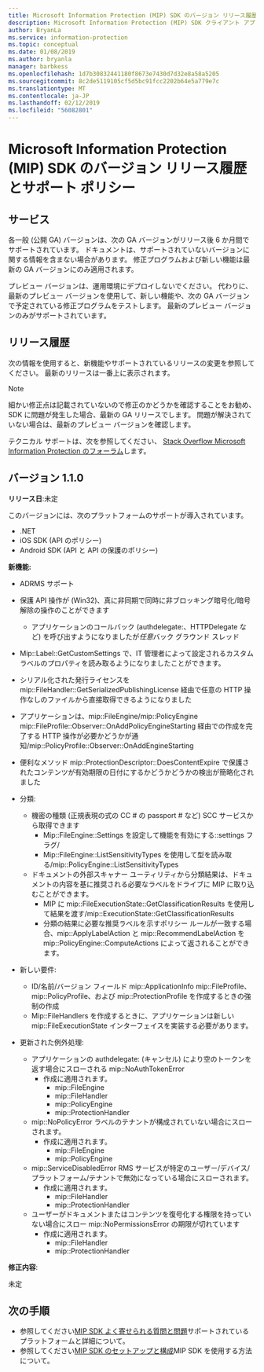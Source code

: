 ```yaml
---
title: Microsoft Information Protection (MIP) SDK のバージョン リリース履歴とサポート ポリシー
description: Microsoft Information Protection (MIP) SDK クライアント アプリケーションの初期化ロジックを記述する方法を示すクイック スタートです。
author: BryanLa
ms.service: information-protection
ms.topic: conceptual
ms.date: 01/08/2019
ms.author: bryanla
manager: barbkess
ms.openlocfilehash: 1d7b30832441180f8673e7430d7d32e8a58a5205
ms.sourcegitcommit: 8c2de5119105cf5d5bc91fcc2202b64e5a779e7c
ms.translationtype: MT
ms.contentlocale: ja-JP
ms.lasthandoff: 02/12/2019
ms.locfileid: "56082801"
---
```

# <a name="microsoft-information-protection-mip-sdk-version-release-history-and-support-policy"></a>Microsoft Information Protection (MIP) SDK のバージョン リリース履歴とサポート ポリシー

## <a name="servicing"></a>サービス 

各一般 (公開 GA) バージョンは、次の GA バージョンがリリース後 6 か月間でサポートされています。 ドキュメントは、サポートされていないバージョンに関する情報を含まない場合があります。 修正プログラムおよび新しい機能は最新の GA バージョンにのみ適用されます。

プレビュー バージョンは、運用環境にデプロイしないでください。 代わりに、最新のプレビュー バージョンを使用して、新しい機能や、次の GA バージョンで予定されている修正プログラムをテストします。 最新のプレビュー バージョンのみがサポートされています。

## <a name="release-history"></a>リリース履歴

次の情報を使用すると、新機能やサポートされているリリースの変更を参照してください。 最新のリリースは一番上に表示されます。 

> [!NOTE]
> 細かい修正点は記載されていないので修正のかどうかを確認することをお勧め、SDK に問題が発生した場合、最新の GA リリースでします。 問題が解決されていない場合は、最新のプレビュー バージョンを確認します。
>  
> テクニカル サポートは、次を参照してください、 [Stack Overflow Microsoft Information Protection のフォーラム](https://stackoverflow.com/questions/tagged/microsoft-information-protection)します。 

## <a name="version-110"></a>バージョン 1.1.0

**リリース日**:未定

このバージョンには、次のプラットフォームのサポートが導入されています。

  - .NET
  - iOS SDK (API のポリシー)
  - Android SDK (API と API の保護のポリシー)

**新機能:**

- ADRMS サポート
- 保護 API 操作が (Win32)、真に非同期で同時に非ブロッキング暗号化/暗号解除の操作のことができます
  - アプリケーションのコールバック (authdelegate:、HTTPDelegate など) を呼び出すようになりましたが*任意*バック グラウンド スレッド
- Mip::Label::GetCustomSettings で、IT 管理者によって設定されるカスタム ラベルのプロパティを読み取るようになりましたことができます。
- シリアル化された発行ライセンスを mip::FileHandler::GetSerializedPublishingLicense 経由で任意の HTTP 操作なしのファイルから直接取得できるようになりました
- アプリケーションは、mip::FileEngine/mip::PolicyEngine mip::FileProfile::Observer::OnAddPolicyEngineStarting 経由での作成を完了する HTTP 操作が必要かどうかが通知/mip::PolicyProfile::Observer::OnAddEngineStarting
- 便利なメソッド mip::ProtectionDescriptor::DoesContentExpire で保護されたコンテンツが有効期限の日付にするかどうかどうかの検出が簡略化されました
- 分類:
  - 機密の種類 (正規表現の式の CC # の passport # など) SCC サービスから取得できます
    - Mip::FileEngine::Settings を設定して機能を有効にする::settings フラグ/
    - Mip::FileEngine::ListSensitivityTypes を使用して型を読み取る/mip::PolicyEngine::ListSensitivityTypes
  - ドキュメントの外部スキャナー ユーティリティから分類結果は、ドキュメントの内容を基に推奨される必要なラベルをドライブに MIP に取り込むことができます。
    - MIP に mip::FileExecutionState::GetClassificationResults を使用して結果を渡す/mip::ExecutionState::GetClassificationResults
    - 分類の結果に必要な推奨ラベルを示すポリシー ルールが一致する場合、mip::ApplyLabelAction と mip::RecommendLabelAction を mip::PolicyEngine::ComputeActions によって返されることができます。

- 新しい要件:
  - ID/名前/バージョン フィールド mip::ApplicationInfo mip::FileProfile、mip::PolicyProfile、および mip::ProtectionProfile を作成するときの強制の作成
  - Mip::FileHandlers を作成するときに、アプリケーションは新しい mip::FileExecutionState インターフェイスを実装する必要があります。
  
- 更新された例外処理:
  - アプリケーションの authdelegate: (キャンセル) により空のトークンを返す場合にスローされる mip::NoAuthTokenError
    - 作成に適用されます。
      - mip::FileEngine
      - mip::FileHandler
      - mip::PolicyEngine
      - mip::ProtectionHandler
  - mip::NoPolicyError ラベルのテナントが構成されていない場合にスローされます。
    - 作成に適用されます。
      - mip::FileEngine
      - mip::PolicyEngine
  - mip::ServiceDisabledError RMS サービスが特定のユーザー/デバイス/プラットフォーム/テナントで無効になっている場合にスローされます。
    - 作成に適用されます。
      - mip::FileHandler
      - mip::ProtectionHandler
  - ユーザーがドキュメントまたはコンテンツを復号化する権限を持っていない場合にスロー mip::NoPermissionsError の期限が切れています
    - 作成に適用されます。
      - mip::FileHandler
      - mip::ProtectionHandler

**修正内容**:

未定

## <a name="next-steps"></a>次の手順

- 参照してください[MIP SDK よく寄せられる質問と問題](faqs-known-issues.md)サポートされているプラットフォームと詳細について。
- 参照してください[MIP SDK のセットアップと構成](setup-configure-mip.md)MIP SDK を使用する方法について。